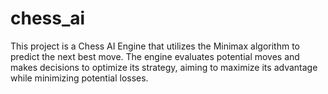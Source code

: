 # chess_ai

This project is a Chess AI Engine that utilizes the Minimax algorithm to predict the next best move. The engine evaluates potential moves and makes decisions to optimize its strategy, aiming to maximize its advantage while minimizing potential losses.
